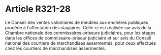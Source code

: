 # Article R321-28

<p>Le Conseil des ventes volontaires de meubles aux enchères publiques procède à l'affectation des stagiaires. Celle-ci est réalisée sur avis de la Chambre nationale des commissaires-priseurs judiciaires, pour les stages dans les offices de commissaire-priseur judiciaire et sur avis du Conseil national des courtiers de marchandises assermentés, pour ceux effectués chez les courtiers de marchandises assermentés. </p>
